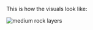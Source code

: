 This is how the visuals look like:


![medium rock layers](https://github.com/user-attachments/assets/48c583de-6b66-41cd-a04d-ca5e27ca7a37)


